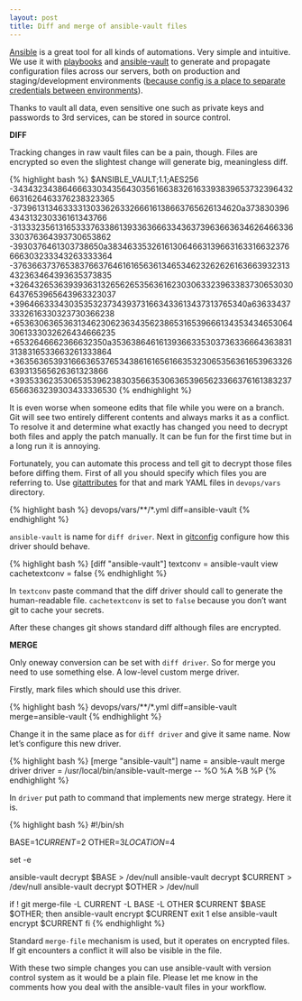 ```yaml
---
layout: post
title: Diff and merge of ansible-vault files
---
```


[Ansible](https://www.ansible.com) is a great tool for all kinds of automations. Very simple and intuitive. We use it with  [playbooks](http://docs.ansible.com/ansible/playbooks.html) and [ansible-vault](http://docs.ansible.com/ansible/playbooks_vault.html) to generate and propagate configuration files across our servers, both on production and staging/development environments ([because config is a place to separate credentials between environments](http://www.schneems.com/2017/03/21/config-behavior-versus-credentials)).

Thanks to vault all data, even sensitive one such as private keys and passwords to 3rd services, can be stored in source control.

**DIFF**

Tracking changes in raw vault files can be a pain, though. Files are encrypted so even the slightest change will generate big, meaningless diff.

{% highlight bash %}
$ANSIBLE_VAULT;1.1;AES256
 -34343234386466633034356430356166383261633938396537323964326631626463376238323365
 -3739613134633331303362633266616138663765626134620a373830396434313230336161343766
 -31333235613165333763386139336366633436373963663634626466336330376364393730653862
 -3930376461303738650a383463353261613064663139663163316632376666303233343263333364
 -37636637376538376637646161656361346534623262626163663932313432363464393635373835
 +32643265363939363132656265356361623030633239633837306530306437653965643963323037
 +3964663334303535323734393731663433613437313765340a636334373332616330323730366238
 +65363063653631346230623634356238653165396661343534346530643061333032626434666235
 +6532646662366632350a353638646161393663353037363366643638313138316533663261333864
 +36356365393166636537653438616165616635323065356361653963326639313565626361323866
 +39353362353065353962383035663530636539656233663761613832376566363239303433336530
{% endhighlight %}

It is even worse when someone edits that file while you were on a branch. Git will see two entirely different contents and always marks it as a conflict. To resolve it and determine what exactly has changed you need to decrypt both files and apply the patch manually. It can be fun for the first time but in a long run it is annoying.

Fortunately, you can automate this process and tell git to decrypt those files before diffing them. First of all you should specify which files you are referring to. Use [gitattributes](https://book.git-scm.com/docs/gitattributes) for that and mark YAML files in `devops/vars` directory.

{% highlight bash %}
devops/vars/**/*.yml diff=ansible-vault
{% endhighlight %}

`ansible-vault` is name for `diff driver`. Next in [gitconfig](https://git-scm.com/docs/git-config) configure how this driver should behave.

{% highlight bash %}
[diff "ansible-vault"]
  textconv = ansible-vault view
  cachetextconv = false
{% endhighlight %}

In `textconv` paste command that the diff driver should call to generate the human-readable file. `cachetextconv` is set to `false` because you don’t want git to cache your secrets.

After these changes git shows standard diff although files are encrypted.

**MERGE**

Only oneway conversion can be set with `diff driver`. So for merge you need to use something else. A low-level custom merge driver.

Firstly, mark files which should use this driver.

{% highlight bash %}
devops/vars/**/*.yml diff=ansible-vault merge=ansible-vault
{% endhighlight %}

Change it in the same place as for `diff driver` and give it same name. Now let’s configure this new driver.

{% highlight bash %}
[merge "ansible-vault"]
  name = ansible-vault merge driver
  driver = /usr/local/bin/ansible-vault-merge -- %O %A %B %P
{% endhighlight %}

In `driver` put path to command that implements new merge strategy. Here it is.

{% highlight bash %}
#!/bin/sh

BASE=$1
CURRENT=$2
OTHER=$3
LOCATION=$4

set -e

ansible-vault decrypt $BASE > /dev/null
ansible-vault decrypt $CURRENT > /dev/null
ansible-vault decrypt $OTHER > /dev/null

if ! git merge-file -L CURRENT -L BASE -L OTHER $CURRENT $BASE $OTHER; then
  ansible-vault encrypt $CURRENT
  exit 1
else
  ansible-vault encrypt $CURRENT
fi
{% endhighlight %}

Standard `merge-file` mechanism is used, but it operates on encrypted files. If git encounters a conflict it will also be visible in the file.

With these two simple changes you can use ansible-vault with version control system as it would be a plain file. Please let me know in the comments how you deal with the ansible-vault files in your workflow.
